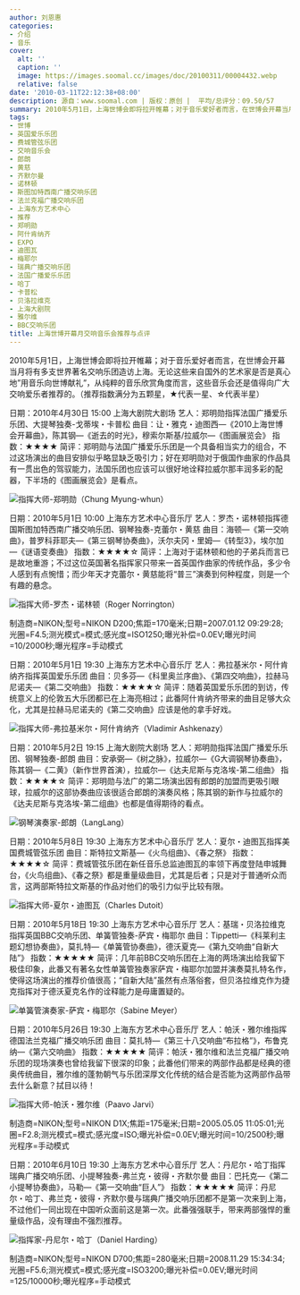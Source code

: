 ```yaml
---
author: 刘恩惠
categories:
- 介绍
- 音乐
cover:
  alt: ''
  caption: ''
  image: https://images.soomal.cc/images/doc/20100311/00004432.webp
  relative: false
date: '2010-03-11T22:12:38+08:00'
description: 源自：www.soomal.com | 版权：原创 |  平均/总评分：09.50/57
summary: 2010年5月1日，上海世博会即将拉开帷幕；对于音乐爱好者而言，在世博会开幕当月将有多支世界著名交响乐团造访上海。无论这些来自国外的艺术家是否是真心地”用音乐向世博献礼”，从纯粹的音乐欣赏角度而言，这些音乐会还是值得……
tags:
- 世博
- 英国爱乐乐团
- 费城管弦乐团
- 交响音乐会
- 郎朗
- 黄慈
- 齐默尔曼
- 诺林顿
- 斯图加特西南广播交响乐团
- 法兰克福广播交响乐团
- 上海东方艺术中心
- 推荐
- 郑明勋
- 阿什肯纳齐
- EXPO
- 迪图瓦
- 梅耶尔
- 瑞典广播交响乐团
- 法国广播爱乐乐团
- 哈丁
- 卡普松
- 贝洛拉维克
- 上海大剧院
- 雅尔维
- BBC交响乐团
title: 上海世博开幕月交响音乐会推荐与点评
---
```


2010年5月1日，上海世博会即将拉开帷幕；对于音乐爱好者而言，在世博会开幕当月将有多支世界著名交响乐团造访上海。无论这些来自国外的艺术家是否是真心地”用音乐向世博献礼”，从纯粹的音乐欣赏角度而言，这些音乐会还是值得向广大交响爱乐者推荐的。（推荐指数满分为五颗星，★代表一星、☆代表半星）

日期：2010年4月30日 15:00 上海大剧院大剧场
艺人：郑明勋指挥法国广播爱乐乐团、大提琴独奏-戈蒂埃・卡普松
曲目：让・雅克・迪图西―《2010上海世博会开幕曲》，陈其钢―《逝去的时光》，穆索尔斯基/拉威尔―《图画展览会》
指数：★★★★
简评：郑明勋与法国广播爱乐乐团是一个具备相当实力的组合，不过这场演出的曲目安排似乎略显缺乏吸引力；好在郑明勋对于俄国作曲家的作品具有一贯出色的驾驭能力，法国乐团也应该可以很好地诠释拉威尔那丰润多彩的配器，下半场的《图画展览会》是看点。

![指挥大师-郑明勋（Chung Myung-whun）](https://images.soomal.cc/images/doc/20100311/00004429.webp)





日期：2010年5月1日 10:00 上海东方艺术中心音乐厅
艺人：罗杰・诺林顿指挥德国斯图加特西南广播交响乐团、钢琴独奏-克蕾尔・黄慈
曲目：海顿―《第一交响曲》，普罗科菲耶夫―《第三钢琴协奏曲》，沃尔夫冈・里姆―《转型3》，埃尔加―《谜语变奏曲》
指数：★★★★☆
简评：上海对于诺林顿和他的子弟兵而言已是故地重游；不过这位英国著名指挥家只带来一首英国作曲家的传统作品，多少令人感到有点惋惜；而少年天才克蕾尔・黄慈能将“普三”演奏到何种程度，则是一个有趣的悬念。

![指挥大师-罗杰・诺林顿（Roger Norrington）](https://images.soomal.cc/images/doc/20100311/00004430.webp)

制造商=NIKON;型号=NIKON D200;焦距=170毫米;日期=2007.01.12 09:29:28;光圈=F4.5;测光模式=模式;感光度=ISO1250;曝光补偿=0.0EV;曝光时间=10/2000秒;曝光程序=手动模式



日期：2010年5月1日 19:30 上海东方艺术中心音乐厅
艺人：弗拉基米尔・阿什肯纳齐指挥英国爱乐乐团
曲目：贝多芬―《科里奥兰序曲》、《第四交响曲》，拉赫马尼诺夫―《第二交响曲》
指数：★★★★☆
简评：随着英国爱乐乐团的到访，传统意义上的伦敦五大乐团都已在上海亮相过；此番阿什肯纳齐带来的曲目足够大众化，尤其是拉赫马尼诺夫的《第二交响曲》应该是他的拿手好戏。

![指挥大师-弗拉基米尔・阿什肯纳齐（Vladimir Ashkenazy）](https://images.soomal.cc/images/doc/20100311/00004431.webp)





日期：2010年5月2日 19:15 上海大剧院大剧场
艺人：郑明勋指挥法国广播爱乐乐团、钢琴独奏-郎朗
曲目：安承弼―《树之脉》，拉威尔―《G大调钢琴协奏曲》，陈其钢―《二黄》（新作世界首演），拉威尔―《达夫尼斯与克洛埃-第二组曲》
指数：★★★★☆
简评：郑明勋与法广的第二场演出因有郎朗的加盟而更吸引眼球，拉威尔的这部协奏曲应该很适合郎朗的演奏风格；陈其钢的新作与拉威尔的《达夫尼斯与克洛埃-第二组曲》也都是值得期待的看点。

![钢琴演奏家-郎朗（LangLang）](https://images.soomal.cc/images/doc/20100311/00004432.webp)





日期：2010年5月8日 19:30 上海东方艺术中心音乐厅
艺人：夏尔・迪图瓦指挥美国费城管弦乐团
曲目：斯特拉文斯基―《火鸟组曲》、《春之祭》
指数：★★★★☆
简评：费城管弦乐团在新任音乐总监迪图瓦的率领下再度登陆申城舞台，《火鸟组曲》、《春之祭》都是重量级曲目，尤其是后者；只是对于普通听众而言，这两部斯特拉文斯基的作品对他们的吸引力似乎比较有限。

![指挥大师-夏尔・迪图瓦（Charles Dutoit）](https://images.soomal.cc/images/doc/20100311/00004433.webp)





日期：2010年5月18日 19:30 上海东方艺术中心音乐厅
艺人：基瑞・贝洛拉维克指挥英国BBC交响乐团、单簧管独奏-萨宾・梅耶尔
曲目：Tippetti―《科莱利主题幻想协奏曲》，莫扎特―《单簧管协奏曲》，德沃夏克―《第九交响曲“自新大陆”》
指数：★★★★★
简评：几年前BBC交响乐团在上海的两场演出给我留下极佳印象，此番又有著名女性单簧管独奏家萨宾・梅耶尔加盟并演奏莫扎特名作，使得这场演出的推荐价值很高；“自新大陆”虽然有点落俗套，但贝洛拉维克作为捷克指挥对于德沃夏克名作的诠释能力是毋庸置疑的。

![单簧管演奏家-萨宾・梅耶尔（Sabine Meyer）](https://images.soomal.cc/images/doc/20100311/00004434.webp)





日期：2010年5月26日 19:30 上海东方艺术中心音乐厅
艺人：帕沃・雅尔维指挥德国法兰克福广播交响乐团
曲目：莫扎特―《第三十八交响曲“布拉格”》，布鲁克纳―《第六交响曲》
指数：★★★★★
简评：帕沃・雅尔维和法兰克福广播交响乐团的现场演奏也曾给我留下很深的印象；此番他们带来的两部作品都是经典的德奥传统曲目，雅尔维的蓬勃朝气与乐团深厚文化传统的结合是否能为这两部作品带去什么新意？拭目以待！

![指挥大师-帕沃・雅尔维（Paavo Jarvi）](https://images.soomal.cc/images/doc/20100311/00004435.webp)

制造商=NIKON;型号=NIKON D1X;焦距=175毫米;日期=2005.05.05 11:05:01;光圈=F2.8;测光模式=模式;感光度=ISO;曝光补偿=0.0EV;曝光时间=10/2500秒;曝光程序=手动模式



日期：2010年6月10日 19:30 上海东方艺术中心音乐厅
艺人：丹尼尔・哈丁指挥瑞典广播交响乐团、小提琴独奏-弗兰克・彼得・齐默尔曼
曲目：巴托克―《第二小提琴协奏曲》，马勒―《第一交响曲“巨人”》
指数：★★★★★
简评：丹尼尔・哈丁、弗兰克・彼得・齐默尔曼与瑞典广播交响乐团都不是第一次来到上海，不过他们一同出现在中国听众面前这是第一次。此番强强联手，带来两部强悍的重量级作品，没有理由不强烈推荐。

![指挥家-丹尼尔・哈丁（Daniel Harding）](https://images.soomal.cc/images/doc/20100311/00004436.webp)

制造商=NIKON;型号=NIKON D700;焦距=280毫米;日期=2008.11.29 15:34:34;光圈=F5.6;测光模式=模式;感光度=ISO3200;曝光补偿=0.0EV;曝光时间=125/10000秒;曝光程序=手动模式